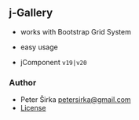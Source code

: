 ## j-Gallery

- works with Bootstrap Grid System
- easy usage

- jComponent `v19|v20`

### Author

- Peter Širka <petersirka@gmail.com>
- [License](https://www.totaljs.com/license/)